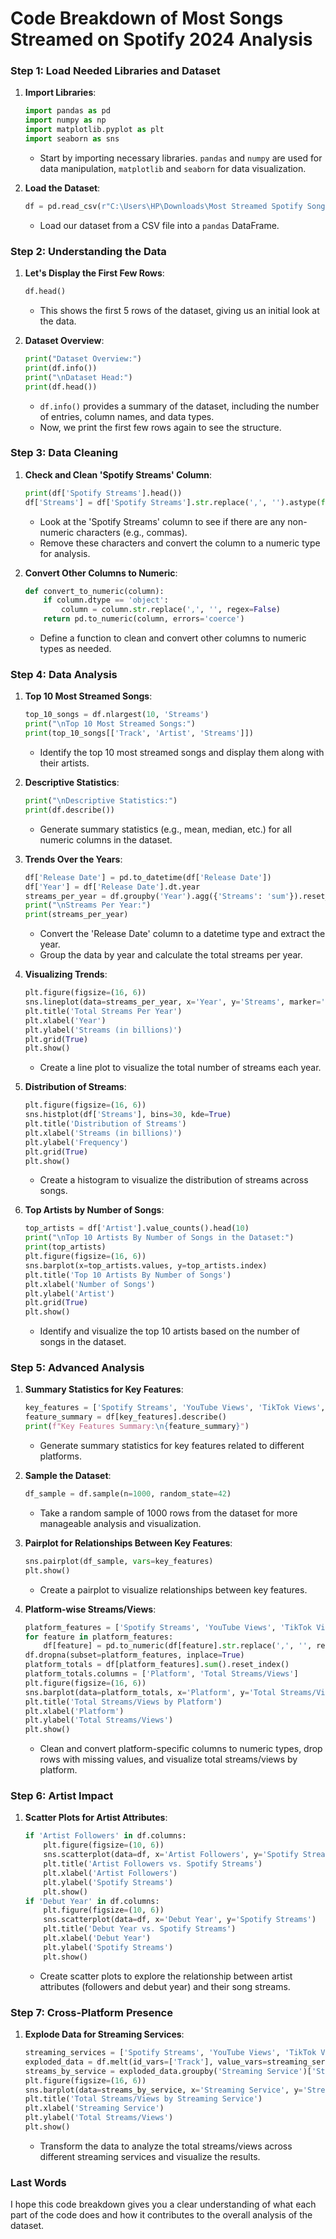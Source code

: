 # Code Breakdown of Most Songs Streamed on Spotify 2024 Analysis


### Step 1: Load Needed Libraries and Dataset

1. **Import Libraries**:
    ```python
    import pandas as pd
    import numpy as np
    import matplotlib.pyplot as plt
    import seaborn as sns
    ```
    - Start by importing necessary libraries. `pandas` and `numpy` are used for data manipulation, `matplotlib` and `seaborn` for data visualization.


2. **Load the Dataset**:
    ```python
    df = pd.read_csv(r"C:\Users\HP\Downloads\Most Streamed Spotify Songs 2024\Most Streamed Spotify Songs 2024.csv", encoding='latin1')
    ```
    - Load our dataset from a CSV file into a `pandas` DataFrame.


### Step 2: Understanding the Data

1. **Let's Display the First Few Rows**:
    ```python
    df.head()
    ```
    - This shows the first 5 rows of the dataset, giving us an initial look at the data.

2. **Dataset Overview**:
    ```python
    print("Dataset Overview:")
    print(df.info())
    print("\nDataset Head:")
    print(df.head())
    ```
    - `df.info()` provides a summary of the dataset, including the number of entries, column names, and data types.
    - Now, we print the first few rows again to see the structure.



### Step 3: Data Cleaning

1. **Check and Clean 'Spotify Streams' Column**:
    ```python
    print(df['Spotify Streams'].head())
    df['Streams'] = df['Spotify Streams'].str.replace(',', '').astype(float)
    ```
    - Look at the 'Spotify Streams' column to see if there are any non-numeric characters (e.g., commas).
    - Remove these characters and convert the column to a numeric type for analysis.


2. **Convert Other Columns to Numeric**:
    ```python
    def convert_to_numeric(column):
        if column.dtype == 'object':
            column = column.str.replace(',', '', regex=False)
        return pd.to_numeric(column, errors='coerce')
    ```
    - Define a function to clean and convert other columns to numeric types as needed.


### Step 4: Data Analysis

1. **Top 10 Most Streamed Songs**:
    ```python
    top_10_songs = df.nlargest(10, 'Streams')
    print("\nTop 10 Most Streamed Songs:")
    print(top_10_songs[['Track', 'Artist', 'Streams']])
    ```
    - Identify the top 10 most streamed songs and display them along with their artists.


2. **Descriptive Statistics**:
    ```python
    print("\nDescriptive Statistics:")
    print(df.describe())
    ```
    - Generate summary statistics (e.g., mean, median, etc.) for all numeric columns in the dataset.


3. **Trends Over the Years**:
    ```python
    df['Release Date'] = pd.to_datetime(df['Release Date'])
    df['Year'] = df['Release Date'].dt.year
    streams_per_year = df.groupby('Year').agg({'Streams': 'sum'}).reset_index()
    print("\nStreams Per Year:")
    print(streams_per_year)
    ```
    - Convert the 'Release Date' column to a datetime type and extract the year.
    - Group the data by year and calculate the total streams per year.


4. **Visualizing Trends**:
    ```python
    plt.figure(figsize=(16, 6))
    sns.lineplot(data=streams_per_year, x='Year', y='Streams', marker='o')
    plt.title('Total Streams Per Year')
    plt.xlabel('Year')
    plt.ylabel('Streams (in billions)')
    plt.grid(True)
    plt.show()
    ```
    - Create a line plot to visualize the total number of streams each year.


5. **Distribution of Streams**:
    ```python
    plt.figure(figsize=(16, 6))
    sns.histplot(df['Streams'], bins=30, kde=True)
    plt.title('Distribution of Streams')
    plt.xlabel('Streams (in billions)')
    plt.ylabel('Frequency')
    plt.grid(True)
    plt.show()
    ```
    - Create a histogram to visualize the distribution of streams across songs.


6. **Top Artists by Number of Songs**:
    ```python
    top_artists = df['Artist'].value_counts().head(10)
    print("\nTop 10 Artists By Number of Songs in the Dataset:")
    print(top_artists)
    plt.figure(figsize=(16, 6))
    sns.barplot(x=top_artists.values, y=top_artists.index)
    plt.title('Top 10 Artists By Number of Songs')
    plt.xlabel('Number of Songs')
    plt.ylabel('Artist')
    plt.grid(True)
    plt.show()
    ```
    - Identify and visualize the top 10 artists based on the number of songs in the dataset.


### Step 5: Advanced Analysis

1. **Summary Statistics for Key Features**:
    ```python
    key_features = ['Spotify Streams', 'YouTube Views', 'TikTok Views', 'Spotify Popularity', 'Track Score']
    feature_summary = df[key_features].describe()
    print(f"Key Features Summary:\n{feature_summary}")
    ```
    - Generate summary statistics for key features related to different platforms.


2. **Sample the Dataset**:
    ```python
    df_sample = df.sample(n=1000, random_state=42)
    ```
    - Take a random sample of 1000 rows from the dataset for more manageable analysis and visualization.


3. **Pairplot for Relationships Between Key Features**:
    ```python
    sns.pairplot(df_sample, vars=key_features)
    plt.show()
    ```
    - Create a pairplot to visualize relationships between key features.


4. **Platform-wise Streams/Views**:
    ```python
    platform_features = ['Spotify Streams', 'YouTube Views', 'TikTok Views', 'Pandora Streams', 'Soundcloud Streams']
    for feature in platform_features:
        df[feature] = pd.to_numeric(df[feature].str.replace(',', '', regex=False), errors='coerce')
    df.dropna(subset=platform_features, inplace=True)
    platform_totals = df[platform_features].sum().reset_index()
    platform_totals.columns = ['Platform', 'Total Streams/Views']
    plt.figure(figsize=(16, 6))
    sns.barplot(data=platform_totals, x='Platform', y='Total Streams/Views')
    plt.title('Total Streams/Views by Platform')
    plt.xlabel('Platform')
    plt.ylabel('Total Streams/Views')
    plt.show()
    ```
    - Clean and convert platform-specific columns to numeric types, drop rows with missing values, and visualize total streams/views by platform.



### Step 6: Artist Impact

1. **Scatter Plots for Artist Attributes**:
    ```python
    if 'Artist Followers' in df.columns:
        plt.figure(figsize=(10, 6))
        sns.scatterplot(data=df, x='Artist Followers', y='Spotify Streams')
        plt.title('Artist Followers vs. Spotify Streams')
        plt.xlabel('Artist Followers')
        plt.ylabel('Spotify Streams')
        plt.show()
    if 'Debut Year' in df.columns:
        plt.figure(figsize=(10, 6))
        sns.scatterplot(data=df, x='Debut Year', y='Spotify Streams')
        plt.title('Debut Year vs. Spotify Streams')
        plt.xlabel('Debut Year')
        plt.ylabel('Spotify Streams')
        plt.show()
    ```
    - Create scatter plots to explore the relationship between artist attributes (followers and debut year) and their song streams.


### Step 7: Cross-Platform Presence

1. **Explode Data for Streaming Services**:
    ```python
    streaming_services = ['Spotify Streams', 'YouTube Views', 'TikTok Views', 'Pandora Streams', 'Soundcloud Streams']
    exploded_data = df.melt(id_vars=['Track'], value_vars=streaming_services, var_name='Streaming Service', value_name='Streams/Views')
    streams_by_service = exploded_data.groupby('Streaming Service')['Streams/Views'].sum().reset_index()
    plt.figure(figsize=(16, 6))
    sns.barplot(data=streams_by_service, x='Streaming Service', y='Streams/Views')
    plt.title('Total Streams/Views by Streaming Service')
    plt.xlabel('Streaming Service')
    plt.ylabel('Total Streams/Views')
    plt.show()
    ```
    - Transform the data to analyze the total streams/views across different streaming services and visualize the results.

### Last Words
I hope this code breakdown gives you a clear understanding of what each part of the code does and how it contributes to the overall analysis of the dataset.
